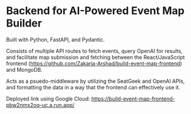 # Backend for AI-Powered Event Map Builder

Built with Python, FastAPI, and Pydantic.

Consists of multiple API routes to fetch events, query OpenAI for results, and facilitate map submission and fetching between the React/JavaScript frontend (https://github.com/Zakaria-Arshad/build-event-map-frontend) and MongoDB.

Acts as a psuedo-middleware by utilizing the SeatGeek and OpenAI APIs, and formatting the data in a way that the frontend can effectively use it.

Deployed link using Google Cloud: https://build-event-map-frontend-pbw2nmx2oq-uc.a.run.app/


